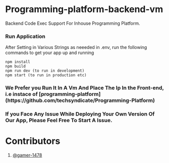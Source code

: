 # Programming-platform-backend-vm
Backend Code Exec Support For Inhouse Programming Platform.

### Run Application
After Setting in Various Strings as neeeded in .env, run the following commands to get your app up and running
```
npm install
npm build
npm run dev (to run in development)
npm start (to run in production etc)
```

<h3> We Prefer you Run It In A Vm And Place The Ip In the Front-end, i.e instace of [programming-platform](https://github.com/techsyndicate/Programming-Platform)</h3>

<h3> If you Face Any Issue While Deploying Your Own Version Of Our App, Please Feel Free To Start A Issue.</h3>


# Contributors
1. [@gamer-1478](https://aayushgarg.net)
